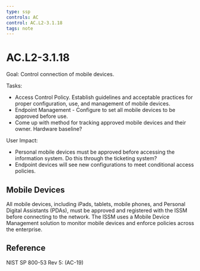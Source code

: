 ```yaml
---
type: ssp
controls: AC
control: AC.L2-3.1.18
tags: note
---
```


# AC.L2-3.1.18

Goal: Control connection of mobile devices.

Tasks:

- Access Control Policy. Establish guidelines and acceptable practices for proper configuration, use, and management of mobile devices.
- Endpoint Management - Configure to set all mobile devices to be approved before use.
- Come up with method for tracking approved mobile devices and their owner. Hardware baseline?

User Impact:

- Personal mobile devices must be approved before accessing the information system. Do this through the ticketing system?
- Endpoint devices will see new configurations to meet conditional access policies.


## Mobile Devices

All mobile devices, including iPads, tablets, mobile phones, and Personal Digital Assistants (PDAs), must be approved and registered with the ISSM before connecting to the network. The ISSM uses a Mobile Device Management solution to monitor mobile devices and enforce policies across the enterprise.

## Reference

NIST SP 800-53 Rev 5: (AC-19)